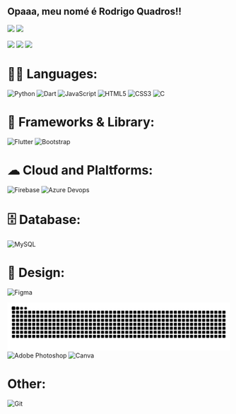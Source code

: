 ## Opaaa, meu nomé é Rodrigo Quadros!!

<div>
  <img height="220em" src="https://github-readme-stats.vercel.app/api?username=Roderigoshq&show_icons=true&theme=dracula">
  <img height="220em" src="https://github-readme-stats.vercel.app/api/top-langs/?username=Roderigoshq&layout=compact&langs_count=32&theme=dracula">
</div>

<div> 
  <br>
  <a href="https://www.instagram.com/rodrigoshq/" target="_blank"><img src="https://img.shields.io/badge/Instagram-%23E4405F.svg?style=for-the-badge&logo=Instagram&logoColor=white" target="_blank"></a>
  <a href="https://www.linkedin.com/in/rodrigo-shiraishi-quadros-a35a6424b/" target="_blank"><img src="https://img.shields.io/badge/linkedin-%230077B5.svg?style=for-the-badge&logo=linkedin&logoColor=white" target="_blank"></a>
  <a href = "mailto:rodrigoshiraquadros@gmail.com"><img src="https://img.shields.io/badge/-Gmail-%23333?style=for-the-badge&logo=gmail&logoColor=white" target="_blank"></a>
  
</div>

##

# 👩‍💻 Languages:

![Python](https://img.shields.io/badge/python-3670A0?style=for-the-badge&logo=python&logoColor=ffdd54)
![Dart](https://img.shields.io/badge/dart-%230175C2.svg?style=for-the-badge&logo=dart&logoColor=white)
![JavaScript](https://img.shields.io/badge/javascript-%23323330.svg?style=for-the-badge&logo=javascript&logoColor=%23F7DF1E)
![HTML5](https://img.shields.io/badge/html5-%23E34F26.svg?style=for-the-badge&logo=html5&logoColor=white)
![CSS3](https://img.shields.io/badge/css3-%231572B6.svg?style=for-the-badge&logo=css3&logoColor=white)
![C](https://img.shields.io/badge/c-%2300599C.svg?style=for-the-badge&logo=c&logoColor=white)

# 🚀 Frameworks & Library:

![Flutter](https://img.shields.io/badge/Flutter-%2302569B.svg?style=for-the-badge&logo=Flutter&logoColor=white)
![Bootstrap](https://img.shields.io/badge/Bootstrap-563D7C?style=for-the-badge&logo=bootstrap&logoColor=white)

# ☁ Cloud and Plaltforms:

![Firebase](https://img.shields.io/badge/firebase-%23039BE5.svg?style=for-the-badge&logo=firebase)
![Azure Devops](https://img.shields.io/badge/Azure_DevOps-0078D7?style=for-the-badge&logo=azure-devops&logoColor=white)

# 🗄 Database:

![MySQL](https://img.shields.io/badge/mysql-4479A1.svg?style=for-the-badge&logo=mysql&logoColor=white)

# 🎨 Design:

![Figma](https://img.shields.io/badge/Figma-F24E1E?style=for-the-badge&logo=figma&logoColor=white)

![Snake animation](https://github.com/Roderigoshq/Roderigoshq/blob/output/github-contribution-grid-snake.svg)
![Adobe Photoshop](https://img.shields.io/badge/adobe%20photoshop-%2331A8FF.svg?style=for-the-badge&logo=adobe%20photoshop&logoColor=white)
![Canva](https://img.shields.io/badge/Canva-%2300C4CC.svg?style=for-the-badge&logo=Canva&logoColor=white)

# Other:

![Git](https://img.shields.io/badge/git-%23F05033.svg?style=for-the-badge&logo=git&logoColor=white)
